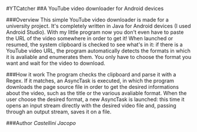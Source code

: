 #YTCatcher
##A YouTube video downloader for Android devices

###Overview
This simple YouTube video downloader is made for a university project. It's completely written in Java for Android devices (I used Android Studio). With my little program now you don't even have to paste the URL of the video somewhere in order to get it! When launched or resumed, the system clipboard is checked to see what's in it: if there is a YouTube video URL, the program automatically detects the formats in which it is avaliable and enumerates them. You only have to choose the format you want and wait for the video to download.

###How it work
The program checks the clipboard and parse it with a Regex. If it matches, an AsyncTask is executed, in which the program downloads the page source file in order to get the desired informations about the video, such as the title or the various avaliable format. When the user choose the desired format, a new AsyncTask is launched: this time it opens an input stream directly with the desired video file and, passing through an output stream, saves it on a file.

###Author
*Castellini Jacopo*
